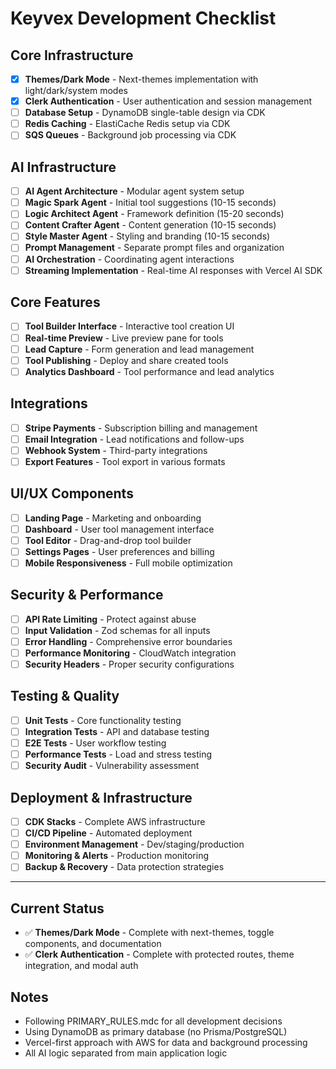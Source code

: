 # Keyvex Development Checklist

## Core Infrastructure
- [x] **Themes/Dark Mode** - Next-themes implementation with light/dark/system modes
- [x] **Clerk Authentication** - User authentication and session management
- [ ] **Database Setup** - DynamoDB single-table design via CDK
- [ ] **Redis Caching** - ElastiCache Redis setup via CDK
- [ ] **SQS Queues** - Background job processing via CDK

## AI Infrastructure
- [ ] **AI Agent Architecture** - Modular agent system setup
- [ ] **Magic Spark Agent** - Initial tool suggestions (10-15 seconds)
- [ ] **Logic Architect Agent** - Framework definition (15-20 seconds)
- [ ] **Content Crafter Agent** - Content generation (10-15 seconds)
- [ ] **Style Master Agent** - Styling and branding (10-15 seconds)
- [ ] **Prompt Management** - Separate prompt files and organization
- [ ] **AI Orchestration** - Coordinating agent interactions
- [ ] **Streaming Implementation** - Real-time AI responses with Vercel AI SDK

## Core Features
- [ ] **Tool Builder Interface** - Interactive tool creation UI
- [ ] **Real-time Preview** - Live preview pane for tools
- [ ] **Lead Capture** - Form generation and lead management
- [ ] **Tool Publishing** - Deploy and share created tools
- [ ] **Analytics Dashboard** - Tool performance and lead analytics

## Integrations
- [ ] **Stripe Payments** - Subscription billing and management
- [ ] **Email Integration** - Lead notifications and follow-ups
- [ ] **Webhook System** - Third-party integrations
- [ ] **Export Features** - Tool export in various formats

## UI/UX Components
- [ ] **Landing Page** - Marketing and onboarding
- [ ] **Dashboard** - User tool management interface
- [ ] **Tool Editor** - Drag-and-drop tool builder
- [ ] **Settings Pages** - User preferences and billing
- [ ] **Mobile Responsiveness** - Full mobile optimization

## Security & Performance
- [ ] **API Rate Limiting** - Protect against abuse
- [ ] **Input Validation** - Zod schemas for all inputs
- [ ] **Error Handling** - Comprehensive error boundaries
- [ ] **Performance Monitoring** - CloudWatch integration
- [ ] **Security Headers** - Proper security configurations

## Testing & Quality
- [ ] **Unit Tests** - Core functionality testing
- [ ] **Integration Tests** - API and database testing
- [ ] **E2E Tests** - User workflow testing
- [ ] **Performance Tests** - Load and stress testing
- [ ] **Security Audit** - Vulnerability assessment

## Deployment & Infrastructure
- [ ] **CDK Stacks** - Complete AWS infrastructure
- [ ] **CI/CD Pipeline** - Automated deployment
- [ ] **Environment Management** - Dev/staging/production
- [ ] **Monitoring & Alerts** - Production monitoring
- [ ] **Backup & Recovery** - Data protection strategies

---

## Current Status
- ✅ **Themes/Dark Mode** - Complete with next-themes, toggle components, and documentation
- ✅ **Clerk Authentication** - Complete with protected routes, theme integration, and modal auth

## Notes
- Following PRIMARY_RULES.mdc for all development decisions
- Using DynamoDB as primary database (no Prisma/PostgreSQL)
- Vercel-first approach with AWS for data and background processing
- All AI logic separated from main application logic 